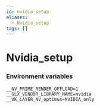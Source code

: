 ```yaml
---
id: nvidia_setup
aliases:
  - Nvidia_setup
tags: []
---
```


# Nvidia_setup

### Environment variables

```
__NV_PRIME_RENDER_OFFLOAD=1
__GLX_VENDOR_LIBRARY_NAME=nvidia
__VK_LAYER_NV_optimus=NVIDIA_only
```
